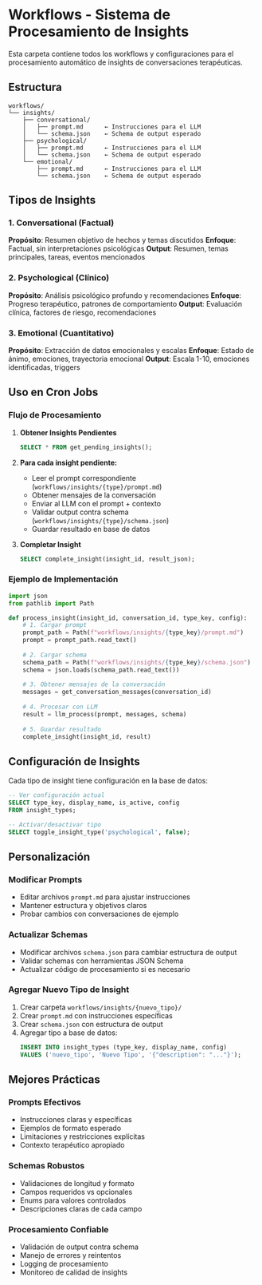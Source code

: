 # Workflows - Sistema de Procesamiento de Insights

Esta carpeta contiene todos los workflows y configuraciones para el procesamiento automático de insights de conversaciones terapéuticas.

## Estructura

```
workflows/
└── insights/
    ├── conversational/
    │   ├── prompt.md      ← Instrucciones para el LLM
    │   └── schema.json    ← Schema de output esperado
    ├── psychological/
    │   ├── prompt.md      ← Instrucciones para el LLM
    │   └── schema.json    ← Schema de output esperado
    └── emotional/
        ├── prompt.md      ← Instrucciones para el LLM
        └── schema.json    ← Schema de output esperado
```

## Tipos de Insights

### 1. Conversational (Factual)
**Propósito**: Resumen objetivo de hechos y temas discutidos
**Enfoque**: Factual, sin interpretaciones psicológicas
**Output**: Resumen, temas principales, tareas, eventos mencionados

### 2. Psychological (Clínico)
**Propósito**: Análisis psicológico profundo y recomendaciones
**Enfoque**: Progreso terapéutico, patrones de comportamiento
**Output**: Evaluación clínica, factores de riesgo, recomendaciones

### 3. Emotional (Cuantitativo)
**Propósito**: Extracción de datos emocionales y escalas
**Enfoque**: Estado de ánimo, emociones, trayectoria emocional
**Output**: Escala 1-10, emociones identificadas, triggers

## Uso en Cron Jobs

### Flujo de Procesamiento

1. **Obtener Insights Pendientes**
   ```sql
   SELECT * FROM get_pending_insights();
   ```

2. **Para cada insight pendiente:**
   - Leer el prompt correspondiente (`workflows/insights/{type}/prompt.md`)
   - Obtener mensajes de la conversación
   - Enviar al LLM con el prompt + contexto
   - Validar output contra schema (`workflows/insights/{type}/schema.json`)
   - Guardar resultado en base de datos

3. **Completar Insight**
   ```sql
   SELECT complete_insight(insight_id, result_json);
   ```

### Ejemplo de Implementación

```python
import json
from pathlib import Path

def process_insight(insight_id, conversation_id, type_key, config):
    # 1. Cargar prompt
    prompt_path = Path(f"workflows/insights/{type_key}/prompt.md")
    prompt = prompt_path.read_text()
    
    # 2. Cargar schema
    schema_path = Path(f"workflows/insights/{type_key}/schema.json")
    schema = json.loads(schema_path.read_text())
    
    # 3. Obtener mensajes de la conversación
    messages = get_conversation_messages(conversation_id)
    
    # 4. Procesar con LLM
    result = llm_process(prompt, messages, schema)
    
    # 5. Guardar resultado
    complete_insight(insight_id, result)
```

## Configuración de Insights

Cada tipo de insight tiene configuración en la base de datos:

```sql
-- Ver configuración actual
SELECT type_key, display_name, is_active, config 
FROM insight_types;

-- Activar/desactivar tipo
SELECT toggle_insight_type('psychological', false);
```

## Personalización

### Modificar Prompts
- Editar archivos `prompt.md` para ajustar instrucciones
- Mantener estructura y objetivos claros
- Probar cambios con conversaciones de ejemplo

### Actualizar Schemas
- Modificar archivos `schema.json` para cambiar estructura de output
- Validar schemas con herramientas JSON Schema
- Actualizar código de procesamiento si es necesario

### Agregar Nuevo Tipo de Insight

1. Crear carpeta `workflows/insights/{nuevo_tipo}/`
2. Crear `prompt.md` con instrucciones específicas
3. Crear `schema.json` con estructura de output
4. Agregar tipo a base de datos:
   ```sql
   INSERT INTO insight_types (type_key, display_name, config) 
   VALUES ('nuevo_tipo', 'Nuevo Tipo', '{"description": "..."}');
   ```

## Mejores Prácticas

### Prompts Efectivos
- Instrucciones claras y específicas
- Ejemplos de formato esperado
- Limitaciones y restricciones explícitas
- Contexto terapéutico apropiado

### Schemas Robustos
- Validaciones de longitud y formato
- Campos requeridos vs opcionales
- Enums para valores controlados
- Descripciones claras de cada campo

### Procesamiento Confiable
- Validación de output contra schema
- Manejo de errores y reintentos
- Logging de procesamiento
- Monitoreo de calidad de insights
